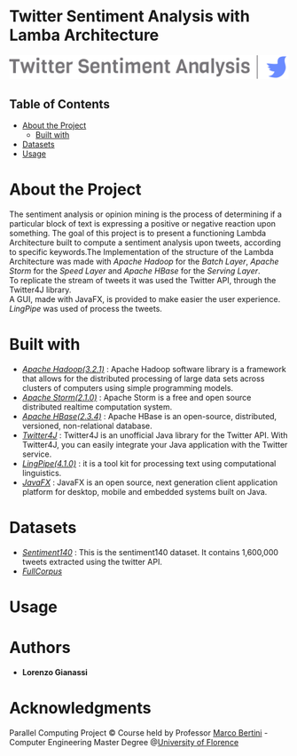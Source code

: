 # Twitter Sentiment Analysis with Lamba Architecture
![](Images/logo_large.png) <br/>
## Table of Contents  
- [About the Project](#1)  
  - [Built with](#2)
- [Datasets](#3)  
- [Usage](#4)
# About the Project <a name="1"/>
The sentiment analysis or opinion mining is the process of determining if a particular block of text is expressing a positive or negative reaction upon something.
The goal of this project is to present a functioning Lambda Architecture built to compute a sentiment analysis upon tweets, according to specific keywords.The Implementation of the structure of the Lambda Architecture was made with *Apache Hadoop* for the *Batch Layer*, *Apache Storm* for the *Speed Layer* and *Apache HBase* for the *Serving Layer*. <br/>
To replicate the stream of tweets it was used the Twitter API, through the Twitter4J library. <br/>
A GUI, made with JavaFX, is provided to make easier the user experience.
*LingPipe* was used of process the tweets.
# Built with <a name="2"/>
- [*Apache Hadoop(3.2.1)*](https://hadoop.apache.org/release/3.2.1.html) : Apache Hadoop software library is a framework that allows for the distributed processing of large data sets across clusters of computers using simple programming models.
- [*Apache Storm(2.1.0)*](https://storm.apache.org/2019/10/31/storm210-released.html) : Apache Storm is a free and open source distributed realtime computation system. 
- [*Apache HBase(2.3.4)*](https://archive.apache.org/dist/hbase/2.3.4/) : Apache HBase is an open-source, distributed, versioned, non-relational database. 
- [*Twitter4J*](https://twitter4j.org/en/index.html) : Twitter4J is an unofficial Java library for the Twitter API. With Twitter4J, you can easily integrate your Java application with the Twitter service.
- [*LingPipe(4.1.0)*](http://www.alias-i.com/lingpipe/) : it is a tool kit for processing text using computational linguistics.
- [*JavaFX*](https://openjfx.io/) : JavaFX is an open source, next generation client application platform for desktop, mobile and embedded systems built on Java.
# Datasets <a name="3"/>
- [*Sentiment140*](https://www.kaggle.com/datasets/kazanova/sentiment140) : This is the sentiment140 dataset. It contains 1,600,000 tweets extracted using the twitter API.
- [*FullCorpus*](https://github.com/guyz/twitter-sentiment-dataset)
# Usage <a name="4"/>
# Authors
- **Lorenzo Gianassi**
# Acknowledgments
Parallel Computing Project © Course held by Professor [Marco Bertini](https://www.unifi.it/p-doc2-2019-0-A-2b333d2d3529-1.html) - Computer Engineering Master Degree @[University of Florence](https://www.unifi.it/changelang-eng.html)

